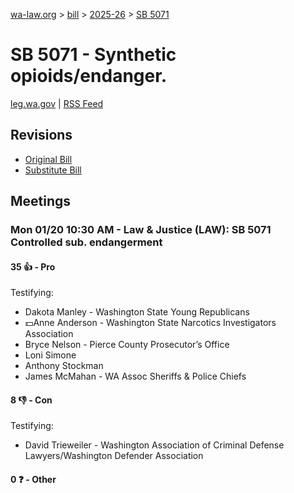 [wa-law.org](/) > [bill](/bill/) > [2025-26](/bill/2025-26/) > [SB 5071](/bill/2025-26/sb/5071/)

# SB 5071 - Synthetic opioids/endanger.
[leg.wa.gov](https://app.leg.wa.gov/billsummary?BillNumber=5071&Year=2025&Initiative=false) | [RSS Feed](./rss.xml)

## Revisions
* [Original Bill](1/)
* [Substitute Bill](S/)

## Meetings
### Mon 01/20 10:30 AM - Law & Justice (LAW): SB 5071 Controlled sub. endangerment
#### 35 👍 - Pro
Testifying:
* Dakota Manley - Washington State Young Republicans
* 💵Anne Anderson - Washington State Narcotics Investigators Association
* Bryce Nelson - Pierce County Prosecutor’s Office
* Loni Simone
* Anthony Stockman
* James McMahan - WA Assoc Sheriffs & Police Chiefs

#### 8 👎 - Con
Testifying:
* David Trieweiler - Washington Association of Criminal Defense Lawyers/Washington Defender Association

#### 0 ❓ - Other
